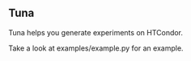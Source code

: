 ## Tuna

Tuna helps you generate experiments on HTCondor.

Take a look at examples/example.py for an example.
